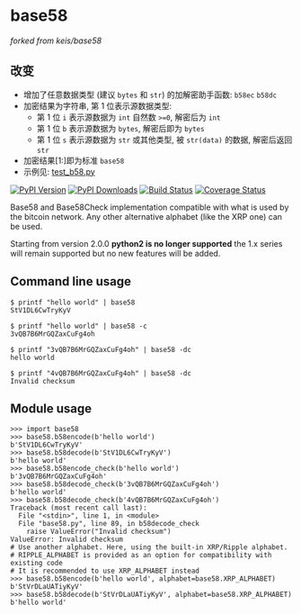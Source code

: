 # base58

*forked from keis/base58*

## 改变

- 增加了任意数据类型 (建议 `bytes` 和 `str`) 的加解密助手函数: `b58ec` `b58dc`
- 加密结果为字符串, 第 1 位表示源数据类型:
  - 第 1 位 `i` 表示源数据为 `int` 自然数 `>=0`, 解密后为 `int`
  - 第 1 位 `b` 表示源数据为 `bytes`, 解密后即为 `bytes`
  - 第 1 位 `s` 表示源数据为 `str` 或其他类型, 被 `str(data)` 的数据, 解密后返回 `str`
- 加密结果[1:]即为标准 `base58`
- 示例见: [test_b58.py](test_b58.py)

[![PyPI Version][pypi-image]](https://pypi.python.org/pypi?name=base58&:action=display)
[![PyPI Downloads][pypi-downloads-image]](https://pypi.python.org/pypi?name=base58&:action=display)
[![Build Status][travis-image]](https://travis-ci.org/keis/base58)
[![Coverage Status][coveralls-image]](https://coveralls.io/r/keis/base58?branch=master)

Base58 and Base58Check implementation compatible with what is used by the
bitcoin network. Any other alternative alphabet (like the XRP one) can be used.

Starting from version 2.0.0 **python2 is no longer supported** the 1.x series
will remain supported but no new features will be added.


## Command line usage

    $ printf "hello world" | base58
    StV1DL6CwTryKyV
    
    $ printf "hello world" | base58 -c
    3vQB7B6MrGQZaxCuFg4oh
    
    $ printf "3vQB7B6MrGQZaxCuFg4oh" | base58 -dc
    hello world
    
    $ printf "4vQB7B6MrGQZaxCuFg4oh" | base58 -dc
    Invalid checksum


## Module usage

    >>> import base58
    >>> base58.b58encode(b'hello world')
    b'StV1DL6CwTryKyV'
    >>> base58.b58decode(b'StV1DL6CwTryKyV')
    b'hello world'
    >>> base58.b58encode_check(b'hello world')
    b'3vQB7B6MrGQZaxCuFg4oh'
    >>> base58.b58decode_check(b'3vQB7B6MrGQZaxCuFg4oh')
    b'hello world'
    >>> base58.b58decode_check(b'4vQB7B6MrGQZaxCuFg4oh')
    Traceback (most recent call last):
      File "<stdin>", line 1, in <module>
      File "base58.py", line 89, in b58decode_check
        raise ValueError("Invalid checksum")
    ValueError: Invalid checksum
    # Use another alphabet. Here, using the built-in XRP/Ripple alphabet.
    # RIPPLE_ALPHABET is provided as an option for compatibility with existing code
    # It is recommended to use XRP_ALPHABET instead
    >>> base58.b58encode(b'hello world', alphabet=base58.XRP_ALPHABET)
    b'StVrDLaUATiyKyV'
    >>> base58.b58decode(b'StVrDLaUATiyKyV', alphabet=base58.XRP_ALPHABET)
    b'hello world'


[pypi-image]: https://img.shields.io/pypi/v/base58.svg?style=flat
[pypi-downloads-image]: https://img.shields.io/pypi/dm/base58.svg?style=flat
[travis-image]: https://img.shields.io/travis/keis/base58.svg?style=flat
[coveralls-image]: https://img.shields.io/coveralls/keis/base58.svg?style=flat
